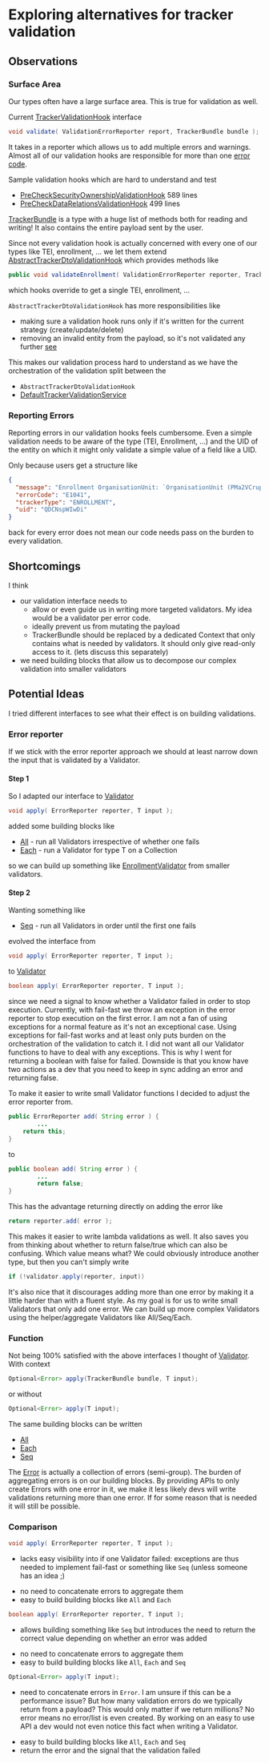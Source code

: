 # Exploring alternatives for tracker validation

## Observations

### Surface Area

Our types often have a large surface area. This is true for validation as well.

Current [TrackerValidationHook](./../TrackerValidationHook.java) interface

```java
void validate( ValidationErrorReporter report, TrackerBundle bundle );
```

It takes in a reporter which allows us to add multiple errors and warnings. Almost all of our validation hooks are
responsible for more than one [error code](./../../report/TrackerErrorCode.java).

Sample validation hooks which are hard to understand and test

* [PreCheckSecurityOwnershipValidationHook](./../hooks/PreCheckSecurityOwnershipValidationHook.java) 589 lines
* [PreCheckDataRelationsValidationHook](./../hooks/PreCheckDataRelationsValidationHook.java) 499 lines

[TrackerBundle](./../../../tracker/bundle/TrackerBundle.java) is a type with a huge list of methods both for
reading and writing! It also contains the entire payload sent by the user.

Since not every validation hook is actually concerned with every one of our types like TEI, enrollment, ... we let them
extend [AbstractTrackerDtoValidationHook](./../hooks/AbstractTrackerDtoValidationHook.java) which
provides methods like

```java
public void validateEnrollment( ValidationErrorReporter reporter, TrackerBundle bundle, Enrollment enrollment )
```

which hooks override to get a single TEI, enrollment, ...

`AbstractTrackerDtoValidationHook` has more responsibilities like

* making sure a validation hook runs only if it's written for the current strategy (create/update/delete)
* removing an invalid entity from the payload, so it's not validated any
  further [see](https://github.com/dhis2/dhis2-core/blob/1c8287b0aa9334c31547c0f9685a7c1de3cb601b/dhis-2/dhis-services/dhis-service-tracker/src/main/java/org/hisp/dhis/tracker/validation/hooks/AbstractTrackerDtoValidationHook.java#L185-L189)

This makes our validation process hard to understand as we have the orchestration of the validation split between the
* `AbstractTrackerDtoValidationHook`
* [DefaultTrackerValidationService](https://github.com/dhis2/dhis2-core/blob/1c8287b0aa9334c31547c0f9685a7c1de3cb601b/dhis-2/dhis-services/dhis-service-tracker/src/main/java/org/hisp/dhis/tracker/validation/DefaultTrackerValidationService.java#L89-L113)

### Reporting Errors

Reporting errors in our validation hooks feels cumbersome. Even a simple validation needs to be aware of the type (TEI,
Enrollment, ...) and the UID of the entity on which it might only validate a simple value of a field like a UID.

Only because users get a structure like

```json
{
  "message": "Enrollment OrganisationUnit: `OrganisationUnit (PMa2VCrupOd)`, and Program: `Program (kla3mAPgvCH)`, dont match.",
  "errorCode": "E1041",
  "trackerType": "ENROLLMENT",
  "uid": "QDCNspWIwDi"
}
```

back for every error does not mean our code needs pass on the burden to every validation.

## Shortcomings

I think

* our validation interface needs to
  * allow or even guide us in writing more targeted validators. My idea would be a validator per error code.
  * ideally prevent us from mutating the payload
  * TrackerBundle should be replaced by a dedicated Context that only contains what is needed by validators. It should
    only give read-only access to it. (lets discuss this separately)
* we need building blocks that allow us to decompose our complex validation into smaller validators

## Potential Ideas

I tried different interfaces to see what their effect is on building validations.

### Error reporter

If we stick with the error reporter approach we should at least narrow down the input that is validated by a Validator.

#### Step 1

So I adapted our interface to [Validator](./reporter/step1/Validator.java)

```java
void apply( ErrorReporter reporter, T input );
```

added some building blocks like

* [All](./reporter/step1/All.java) - run all Validators irrespective of whether one fails
* [Each](./reporter/step1/Each.java) - run a Validator for type T on a Collection<T>

so we can build up something like [EnrollmentValidator](./reporter/step1/EnrollmentValidator.java) from smaller validators.

#### Step 2

Wanting something like

* [Seq](./reporter/step2/Seq.java) - run all Validators in order until the first one fails

evolved the interface from

```java
void apply( ErrorReporter reporter, T input );
```

to [Validator](./reporter/step2/Validator.java)

```java
boolean apply( ErrorReporter reporter, T input );
```

since we need a signal to know whether a Validator failed in order to stop execution. Currently, with fail-fast we throw
an exception in the error reporter to stop execution on the first error. I am not a fan of using exceptions for a normal
feature as it's not an exceptional case. Using exceptions for fail-fast works and at least only puts burden on the
orchestration of the validation to catch it. I did not want all our Validator functions to have to deal with any
exceptions. This is why I went for returning a boolean with false for failed. Downside is that you know have two actions
as a dev that you need to keep in sync adding an error and returning false.

To make it easier to write small Validator functions I decided to adjust the error reporter from.

```java
public ErrorReporter add( String error ) {
        ...
    return this;
}
```

to

```java
public boolean add( String error ) {
        ...
        return false;
}
```

This has the advantage returning directly on adding the error like

```java
return reporter.add( error );
```

This makes it easier to write lambda validations as well. It also saves you from thinking about whether to return
false/true which can also be confusing. Which value means what? We could obviously introduce another type, but then you
can't simply write

```java
if (!validator.apply(reporter, input))
```

It's also nice that it discourages adding more than one error by making it a little harder than with a fluent style. As
my goal is for us to write small Validators that only add one error. We can build up more complex Validators using the
helper/aggregate Validators like All/Seq/Each.

### Function

Not being 100% satisfied with the above interfaces I thought of [Validator](./func/Validator.java). With context

```java
Optional<Error> apply(TrackerBundle bundle, T input);
```

or without

```java
Optional<Error> apply(T input);
```

The same building blocks can be written

* [All](./func/All.java)
* [Each](./func/Each.java)
* [Seq](./func/Seq.java)

The [Error](./func/Error.java) is actually a collection of errors (semi-group). The burden of aggregating errors is on
our building blocks. By providing APIs to only create Errors with one error in it, we make it less likely devs will write
validations returning more than one error. If for some reason that is needed it will still be possible.

### Comparison

```java
void apply( ErrorReporter reporter, T input );
```

- lacks easy visibility into if one Validator failed: exceptions are thus needed to implement fail-fast or something
  like `Seq` (unless someone has an idea ;)
+ no need to concatenate errors to aggregate them
+ easy to build building blocks like `All` and `Each`

```java
boolean apply( ErrorReporter reporter, T input );
```

- allows building something like `Seq` but introduces the need to return the correct value depending on whether an error
  was added
+ no need to concatenate errors to aggregate them
+ easy to build building blocks like `All`, `Each` and `Seq`

```java
Optional<Error> apply(T input);
```

- need to concatenate errors in `Error`. I am unsure if this can be a performance issue? But how many validation errors
  do we typically return from a payload? This would only matter if we return millions? No error means no error/list is
  even created. By working on an easy to use API a dev would not even notice this fact when writing a Validator.
+ easy to build building blocks like `All`, `Each` and `Seq`
+ return the error and the signal that the validation failed
